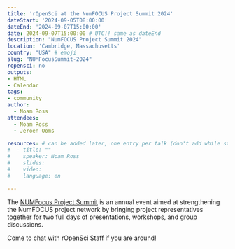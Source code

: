 ```yaml
---
title: 'rOpenSci at the NumFOCUS Project Summit 2024'
dateStart: '2024-09-05T08:00:00'
dateEnd: '2024-09-07T15:00:00'
date: 2024-09-07T15:00:00 # UTC!! same as dateEnd
description: "NumFOCUS Project Summit 2024"
location: 'Cambridge, Massachusetts'
country: "USA" # emoji
slug: "NUMFocusSummit-2024"
ropensci: no
outputs: 
- HTML
- Calendar 
tags: 
- community
author:
  - Noam Ross
attendees:
  - Noam Ross
  - Jeroen Ooms

resources: # can be added later, one entry per talk (don't add while still empty, add once there are resources)
#  - title: ""
#    speaker: Noam Ross
#    slides: 
#    video: 
#    language: en

---
```


The [NUMFocus Project Summit](https://www.nfsummit24.com/schedule) is an annual event aimed at strengthening the NumFOCUS project network by bringing project representatives together for two full days of presentations, workshops, and group discussions.

Come to chat with rOpenSci Staff if you are around!